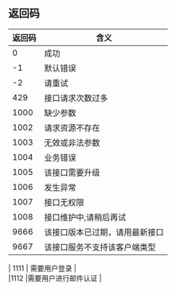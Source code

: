 
## 返回码

| 返回码            | 含义                      |
| ---------------- | ------------------------ |
| 0        | 成功               |
| -1      | 默认错误 |      
| -2      | 请重试 |           
| 429      | 接口请求次数过多 |       
| 1000      | 缺少参数 |           
| 1002      | 请求资源不存在 |           
| 1003      | 无效或非法参数 |           
| 1004      | 业务错误 |             
| 1005      | 该接口需要升级 |             
| 1006      | 发生异常 |             
| 1007      | 接口无权限 |  
|1008|接口维护中,请稍后再试|  
| 9666      | 该接口版本已过期，请用最新接口 |
| 9667      | 该接口服务不支持该客户端类型 |     
       
| 1111      | 需要用户登录 |       
|1112  |需要用户进行邮件认证 |    
